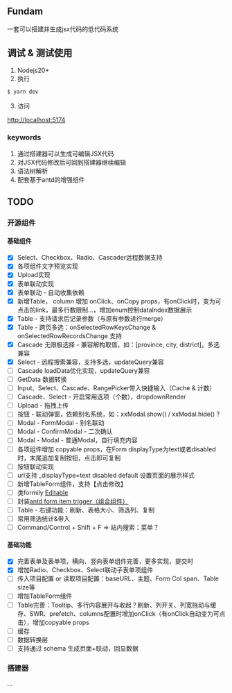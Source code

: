 ## Fundam
一套可以搭建并生成jsx代码的低代码系统

## 调试 & 测试使用

1. Nodejs20+
2. 执行

```bash
$ yarn dev
```

3. 访问

[http://localhost:5174](http://localhost:5174)

### keywords

1. 通过搭建器可以生成可编辑JSX代码
2. 对JSX代码修改后可回到搭建器继续编辑
3. 语法树解析
4. 配套基于antd的增强组件

## TODO

### 开源组件

#### 基础组件

- [x] Select、Checkbox、Radio、Cascader远程数据支持
- [x] 各项组件文字预览实现
- [x] Upload实现
- [x] 表单联动实现
- [x] 表单联动 - 自动收集依赖
- [x] 新增Table， column 增加 onClick、onCopy props，有onClick时，变为可点击的link，最多行数限制...，增加enum控制dataIndex数据展示
- [x] Table - 支持请求后记录参数（与原有参数进行merge）
- [x] Table - 跨页多选：onSelectedRowKeysChange & onSelectedRowRecordsChange 支持
- [x] Cascade 无限极选择 - 兼容解构取值，如：\[province, city, district\]，多选兼容
- [x] Select - 远程搜索兼容，支持多选，updateQuery兼容
- [ ] Cascade loadData优化实现，updateQuery兼容
- [ ] GetData 数据转换
- [ ] Input、Select、Cascade、RangePicker带入快捷输入（Cache & 计数）
- [ ] Cascade、Select - 开启常用选项（个数），dropdownRender
- [ ] Upload - 拖拽上传
- [ ] 按钮 - 联动弹窗，依赖别名系统，如：xxModal.show() / xxModal.hide() ?
- [ ] Modal - FormModal - 别名联动
- [ ] Modal - ConfirmModal - 二次确认
- [ ] Modal - Modal - 普通Modal，自行填充内容
- [ ] 各项组件增加 copyable props，在Form displayType为text或者disabled时，末尾追加复制按钮，点击即可复制
- [ ] 按钮联动实现
- [ ] url支持 _displayType=text disabled default 设置页面的展示样式
- [ ] 新增TableForm组件，支持【点击修改】
- [ ] 类formily [Editable](https://antd.formilyjs.org/components/editable)
- [ ] 封装[antd form item trigger（组合组件）](https://ant.design/components/form-cn#components-form-demo-customized-form-controls)
- [ ] Table - 右键功能：刷新、表格大小、筛选列、复制
- [ ] 常用筛选统计&带入
- [ ] Command/Control + Shift + F => 站内搜索：菜单？

#### 基础功能

- [x] 完善表单及表单项，横向、竖向表单组件完善，更多实现，提交时
- [x] 增加Radio、Checkbox、Select联动子表单项组件
- [ ] 传入项目配置 or 读取项目配置：baseURL、主题、Form Col span、Table size等
- [ ] 增加TableForm组件
- [ ] Table完善：Tooltip、多行内容展开与收起？刷新、列开关、列宽拖动与缓存、SWR、prefetch、columns配置时增加onClick（有onClick自动变为可点击），增加copyable props
- [ ] 缓存
- [ ] 数据转换层
- [ ] 支持通过 schema 生成页面+联动，回显数据

### 搭建器

...
